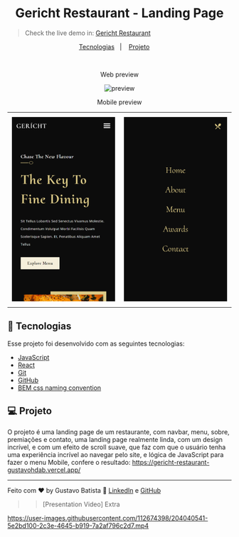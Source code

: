 <h1 align="center"> Gericht Restaurant - Landing Page </h1>

> Check the live demo in: [Gericht Restaurant](https://gericht-restaurant-gustavohdab.vercel.app/)

<p align="center">
  <a href="#-tecnologias">Tecnologias</a>&nbsp;&nbsp;&nbsp;|&nbsp;&nbsp;&nbsp;
  <a href="#-projeto">Projeto</a>&nbsp;&nbsp;&nbsp;&nbsp;&nbsp;&nbsp;</a>
</p>

<br>

<p align="center">
  Web preview
</p>

<p align="center">
  <img alt="preview" src="./.github/gericht-restaurant-gustavohdab.vercel.app_.png">
</p>

<p align="center">
  Mobile preview
</p>

<div id="image-table">
    <table>
	    <tr>
    	    <td style="padding:10px">
        	    <img src=".github/gericht-restaurant-gustavohdab.vercel.app_(iPhone%20SE).png" width="100%"/>
      	    </td>
            <td style="padding:10px">
            	<img src="./.github/gericht-restaurant-gustavohdab.vercel.app_(iPhone%20SE)%20(1).png" width="100%"/>
            </td>
        </tr>
    </table>
</div>

## 🚀 Tecnologias

Esse projeto foi desenvolvido com as seguintes tecnologias:

- [JavaScript](https://www.javascript.com/)
- [React](https://reactjs.org/)
- [Git](https://git-scm.com/)
- [GitHub](https://github.com/)
- [BEM css naming convention](https://sparkbox.com/foundry/bem_by_example)

## 💻 Projeto

O projeto é uma landing page de um restaurante, com navbar, menu, sobre, premiações e contato, uma landing page realmente linda, com um design incrível, e com um efeito de scroll suave, que faz com que o usuário tenha uma experiência incrível ao navegar pelo site, e lógica de JavaScript para fazer o menu Mobile, confere o resultado: https://gericht-restaurant-gustavohdab.vercel.app/

---

Feito com ♥ by Gustavo Batista :wave: [LinkedIn](https://www.linkedin.com/in/gustavo-h-batista/) e [GitHub](https://github.com/gustavohdab)

>>[Presentation Video] Extra 

https://user-images.githubusercontent.com/112674398/204040541-5e2bd100-2c3e-4645-b919-7a2af796c2d7.mp4




